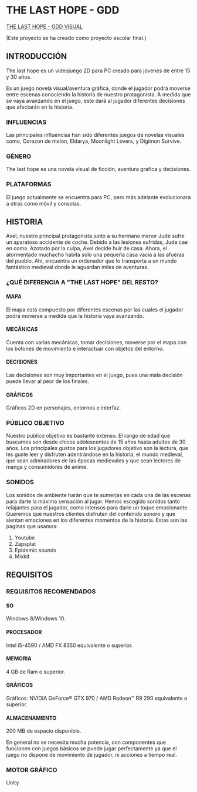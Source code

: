 # THE LAST HOPE - GDD
[THE LAST HOPE - GDD VISUAL](https://drive.google.com/file/d/1_-YgO-vJwgk3O5UF4yb5OxKt--BxKLdL/view?usp=sharing)

(Este proyecto se ha creado como proyecto escolar final.)

## INTRODUCCIÓN

The last hope es un videojuego 2D para PC creado para jóvenes de entre 15 y 30 años.

Es un juego novela visual/aventura gráfica, donde el jugador podrá moverse entre escenas
conociendo la historia de nuestro protagonista. A medida que se vaya avanzando en el juego, este dará al jugador diferentes decisiones que afectarán en la historia.

### INFLUENCIAS

Las principales influencias han sido diferentes juegos de novelas visuales como, Corazon de melon, Eldarya, Moonlight Lovers, y Digimon Survive.

### GÉNERO

The last hope es una novela visual de ficción, aventura grafica y decisiones.

### PLATAFORMAS

El juego actualmente se encuentra para PC, pero más adelante evolucionara a otras como móvil y consolas.

## HISTORIA

Axel, nuestro principal protagonista junto a su hermano menor Jude sufre un aparatoso
accidente de coche. Debido a las lesiones sufridas, Jude cae en coma. Azotado por la culpa,
Axel decide huir de casa. Ahora, el atormentado muchacho habita solo una pequeña casa
vacía a las afueras del pueblo. Ahí, encuentra un ordenador que lo transporta a un mundo
fantástico medieval donde le aguardan miles de aventuras.

### ¿QUÉ DIFERENCIA A "THE LAST HOPE" DEL RESTO?
#### MAPA

El mapa está compuesto por diferentes escenas
por las cuales el jugador podrá moverse a
medida que la historia vaya avanzando.

#### MECÁNICAS

Cuenta con varias mecánicas, tomar
decisiones, moverse por el mapa con los
botones de movimiento e interactuar con
objetos del entorno.

#### DECISIONES

Las decisiones son muy importantes en el
juego, pues una mala decisión puede llevar al
peor de los finales.

#### GRÁFICOS

Gráficos 2D en personajes, entornos e interfaz.

### PÚBLICO OBJETIVO

Nuestro publico objetivo es bastante extenso. El rango de edad que buscamos son desde
chicos adolescentes de 15 años hasta adultos de 30 años.
Los principales gustos para los jugadores objetivo son la lectura, que les guste leer y
disfruten adentrándose en la historia, el mundo medieval, que sean admiradores de las
épocas medievales y que sean lectores de manga y consumidores de anime.

### SONIDOS

Los sonidos de ambiente harán que te sumerjas en cada una de las escenas para darte
la máxima sensación al jugar. Hemos escogido sonidos tanto relajantes para el jugador,
como intensos para darle un toque emocionante. Queremos que nuestros clientes
disfruten del contenido sonoro y que sientan emociones en los diferentes momentos
de la historia.
Estas son las paginas que usamos:

1. Youtube
2. Zapsplat
3. Epidemic sounds
4. Mixkit

## REQUISITOS
### REQUISITOS RECOMENDADOS
#### SO

Windows 8/Windows 10.

#### PROCESADOR

Intel i5-4590 / AMD FX 8350 equivalente o superior.

#### MEMORIA

4 GB de Ram o superior.

#### GRÁFICOS

Gráficos: NVIDIA GeForce® GTX 970 / AMD Radeon™ R9 290 equivalente o superior.

#### ALMACENAMIENTO

200 MB de espacio disponible.

En general no se necesita mucha potencia, con componentes que funcionen con
juegos básicos se puede jugar perfectamente ya que el juego no dispone de
movimiento de jugador, ni acciones a tiempo real.

### MOTOR GRÁFICO

Unity


